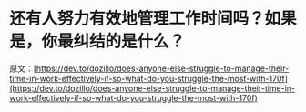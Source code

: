 # 还有人努力有效地管理工作时间吗？如果是，你最纠结的是什么？

原文：[https://dev.to/dozillo/does-anyone-else-struggle-to-manage-their-time-in-work-effectively-if-so-what-do-you-struggle-the-most-with-170f](https://dev.to/dozillo/does-anyone-else-struggle-to-manage-their-time-in-work-effectively-if-so-what-do-you-struggle-the-most-with-170f)